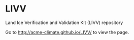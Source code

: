 # LIVV
Land Ice Verification and Validation Kit (LIVV) repository

Go to http://acme-climate.github.io/LIVV/ to view the page.
